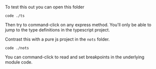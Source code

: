 To test this out you can open this folder

```
code ./ts
```

Then try to command-click on any express method. You'll only be able to jump to the type definitions in the typescript project.

Contrast this with a pure js project in the `nots` folder.

```
code ./nots
```

You can command-click to read and set breakpoints in the underlying module code.


